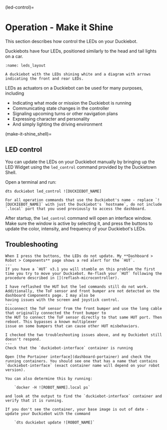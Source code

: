 (led-control)=
# Operation - Make it Shine

This section describes how control the LEDs on your Duckiebot.

Duckiebots have four LEDs, positioned similarly to the head and tail lights on a car.

```{figure} ../../_images/operations/leds_layout.png
:name: leds_layout

A duckiebot with the LEDs shining white and a diagram with arrows indicating the front and rear LEDs.
```

LEDs as actuators on a Duckiebot can be used for many purposes, including

* Indicating what mode or mission the Duckiebot is running
* Communicating state changes in the controller
* Signaling upcoming turns or other navigation plans
* Expressing character and personality
* And simply lighting the driving environment

(make-it-shine_shell)=
## LED control

You can update the LEDs on your Duckiebot manually by bringing up the LED Widget using the `led_control` command provided by the Duckietown Shell.

Open a terminal and run:

    dts duckiebot led_control ![DUCKIEBOT_NAME]

```{attention}
For all operation commands that use the Duckiebot's name - replace `![DUCKIEBOT_NAME]` with just the Duckiebot's `hostname`, do not include `.local` part that you used previously to access the dashboard.
```

After startup, the `led_control` command will open an interface window. Make sure the window is active by selecting it, and press the buttons to update the color, intensity, and frequency of your Duckiebot's LEDs.

## Troubleshooting

```{trouble}
When I press the buttons, the LEDs do not update. My **Dashboard > Robot > Components** page shows a red alert for the `HUT`.
---
If you have a `HUT` v3.1 you will stumble on this problem the first time you try to move your Duckiebot. Re-flash your `HUT` following the procedure described in [](reflash-microcontroller).
```

```{trouble}
I have reflashed the HUT but the led commands still do not work.  
Additionally, the ToF sensor and front bumper are not detected on the dashboard Components page. I may also be 
having issues with the screen and joystick control.
---
Disconnect the ToF sensor from the front bumper and use the long cable that originally connected the front bumper to 
the HUT to connect the ToF sensor directly to that same HUT port. Then reboot. This bypasses a known multiplexer 
issue on some bumpers that can cause other HUT misbehaviors.
```

```{trouble}
I checked the two troubleshooting issues above, and my Duckiebot still doesn't respond.
---
Check that the `duckiebot-interface` container is running

Open [the Portainer interface](dashboard-portainer) and check the running containers. You should see one that has a name that contains `duckiebot-interface` (exact container name will depend on your robot version).

You can also determine this by running:

    `docker -H ![ROBOT_NAME].local ps`

and look at the output to find the `duckiebot-interface` container and verify that it is running.

If you don't see the container, your base image is out of date - update your Duckiebot with the command

    `dts duckiebot update ![ROBOT_NAME]`
```
